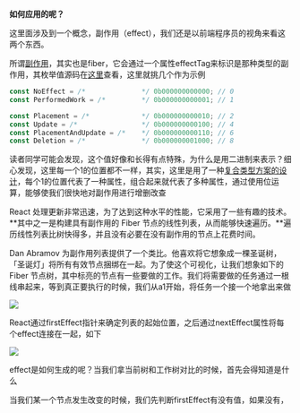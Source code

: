 **如何应用的呢？**

这里面涉及到一个概念，副作用（effect），我们还是以前端程序员的视角来看这两个东西。

所谓[副作用](https://zh-hans.reactjs.org/docs/hooks-overview.html#effect-hook)，其实也是fiber，它会通过一个属性effectTag来标识是那种类型的副作用，其枚举值源码在[这里](https://github.com/facebook/react/blob/504576306461a5ff339dc99691842f0f35a8bf4c/packages/shared/ReactSideEffectTags.js)查看，这里就挑几个作为示例

```js
const NoEffect = /*              */ 0b000000000000;	// 0
const PerformedWork = /*         */ 0b000000000001; // 1

const Placement = /*             */ 0b000000000010; // 2
const Update = /*                */ 0b000000000100; // 4
const PlacementAndUpdate = /*    */ 0b000000000110; // 6
const Deletion = /*              */ 0b000000001000; // 8
```

读者同学可能会发现，这个值好像和长得有点特殊，为什么是用二进制来表示？细心发现，这里每一个1的位置都不一样，其实，这里是用了一种[复合类型方案的设计](https://segmentfault.com/a/1190000016284033)，每个1的位置代表了一种属性，组合起来就代表了多种属性，通过使用位运算，能够使我们很快地对副作用进行增删改查

React 处理更新非常迅速，为了达到这种水平的性能，它采用了一些有趣的技术。**其中之一是构建具有副作用的 Fiber 节点的线性列表，从而能够快速遍历。**遍历线性列表比树快得多，并且没有必要在没有副作用的节点上花费时间。

Dan Abramov 为副作用列表提供了一个类比。他喜欢将它想象成一棵圣诞树，「圣诞灯」将所有有效节点捆绑在一起。为了使这个可视化，让我们想象如下的 Fiber 节点树，其中标亮的节点有一些要做的工作。我们将需要做的任务通过一根线串起来，等到真正要执行的时候，我们从a1开始，将任务一个接一个地拿出来做

![](/Users/huax/workspace/simple-react-v16/assets/patchEffect.png)

React通过firstEffect指针来确定列表的起始位置，之后通过nextEffect属性将每个effect连接在一起，如下

![](/Users/huax/workspace/simple-react-v16/assets/effect-list.png)



effect是如何生成的呢？当我们拿当前树和工作树对比的时候，首先会得知道是什么

当我们某一个节点发生改变的时候，我们先判断firstEffect有没有值，如果没有，